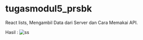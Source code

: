 # tugasmodul5_prsbk
React lists, Mengambil Data dari Server dan Cara Memakai API.

Hasil :
![ss](https://user-images.githubusercontent.com/36161774/100492104-e1805100-315b-11eb-9991-20c44b5a605f.PNG)

